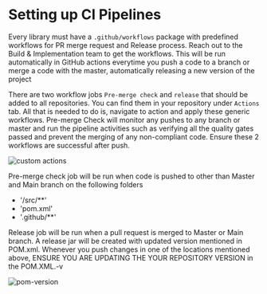 # **Setting up CI Pipelines**
Every library must have a `.github/workflows` package with predefined workflows for PR merge request and Release process. Reach out to the Build & Implementation team to get the workflows. This will be run automatically in GitHub actions everytime you push a code to a branch or merge a code with the master, automatically releasing a new version of the project

There are two workflow jobs `Pre-merge check` and `release` that should be added to all repositories. You can find them in your repository under `Actions` tab. All that is needed to do is, navigate to action and apply these generic workflows. Pre-merge Check will monitor any pushes to any branch or master and run the pipeline activities such as verifying all the quality gates passed and prevent the merging of any non-compliant code. Ensure these 2 workflows are successful after push.

![custom actions](images/resources/github/actions.jpg)

Pre-merge check  job will be run when code is pushed to other than Master and Main branch  on the following folders
- '/src/**'
- 'pom.xml'
- '.github/**'

Release job will be run when a pull request is merged to Master or Main branch. A release jar will be created with updated version mentioned in POM.xml.  Whenever you push changes in one of the locations mentioned above, ENSURE YOU ARE UPDATING THE YOUR REPOSITORY VERSION in the POM.XML.-v

![pom-version](images/resources/intellij/pom-version.jpg)
